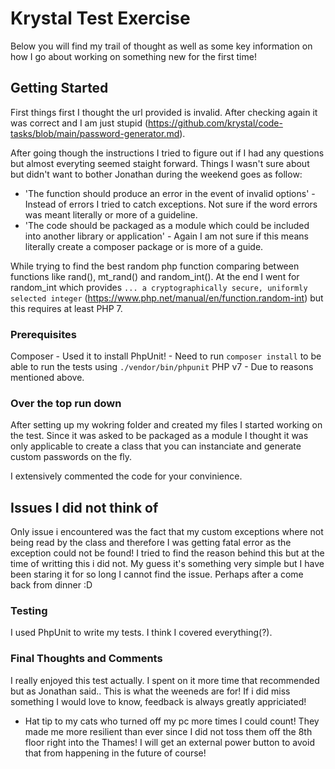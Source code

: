 # Krystal Test Exercise

Below you will find my trail of thought as well as some key information on how I go about working on something new for the first time!

## Getting Started

First things first I thought the url provided is invalid. After checking again it was correct and I am just stupid (https://github.com/krystal/code-tasks/blob/main/password-generator.md).

After going though the instructions I tried to figure out if I had any questions but almost everyting seemed staight forward. Things I wasn't sure about but didn't want to bother Jonathan during the weekend goes as follow:

- 'The function should produce an error in the event of invalid options' - Instead of errors I tried to catch exceptions. Not sure if the word errors was meant literally or more of a guideline.
- 'The code should be packaged as a module which could be included into another library or application' - Again I am not sure if this means literally create a composer package or is more of a guide.

While trying to find the best random php function comparing between functions like rand(), mt_rand() and random_int(). At the end I went for random_int which provides `... a cryptographically secure, uniformly selected integer` (https://www.php.net/manual/en/function.random-int) but this requires at least PHP 7. 

### Prerequisites

Composer - Used it to install PhpUnit! - Need to run `composer install` to be able to run the tests using `./vendor/bin/phpunit`
PHP v7 - Due to reasons mentioned above.

### Over the top run down

After setting up my wokring folder and created my files I started working on the test. Since it was asked to be packaged as a module I thought it was only applicable to create a class that you can instanciate and generate custom passwords on the fly.

I extensively commented the code for your convinience.

## Issues I did not think of

Only issue i encountered was the fact that my custom exceptions where not being read by the class and therefore I was getting fatal error as the exception could not be found! I tried to find the reason behind this but at the time of writting this i did not. My guess it's something very simple but I have been staring it for so long I cannot find the issue. Perhaps after a come back from dinner :D

### Testing

I used PhpUnit to write my tests. I think I covered everything(?). 

### Final Thoughts and Comments

I really enjoyed this test actually. I spent on it more time that recommended but as Jonathan said.. This is what the weeneds are for! If i did miss something I would love to know, feedback is always greatly appriciated!

  - Hat tip to my cats who turned off my pc more times I could count! They made me more resilient than ever since I did not toss them off the 8th floor right into the Thames! I will get an external power button to avoid that from happening in the future of course!
